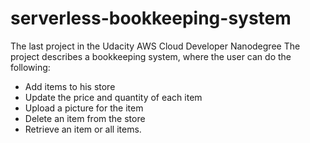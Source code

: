 # serverless-bookkeeping-system

The last project in the Udacity AWS Cloud Developer Nanodegree
The project describes a bookkeeping system, where the user can do the following:

<ul>
  <li>Add items to his store</li>
  <li>Update the price and quantity of each item</li>
  <li>Upload a picture for the item</li>
  <li>Delete an item from the store</li>
  <li>Retrieve an item or all items.</li>
</ul>


